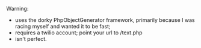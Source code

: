 Warning:
* uses the dorky PhpObjectGenerator framework, primarily because I was racing myself and wanted it to be fast;
* requires a twilio account; point your url to <your app>/text.php
* isn't perfect.

